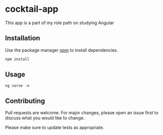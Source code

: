 # cocktail-app

This app is a part of my role path on studying Angular

## Installation

Use the package manager [npm](https://www.youtube.com/watch?v=dQw4w9WgXcQ) to install dependencies.

```bash
npm install
```

## Usage

```
ng serve -o 
```

## Contributing
Pull requests are welcome. For major changes, please open an issue first to discuss what you would like to change.

Please make sure to update tests as appropriate.

